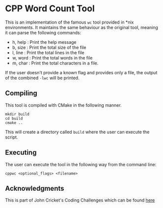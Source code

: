# CPP Word Count Tool

This is an implementation of the famous `wc` tool provided in *nix environments. It maintains the same
behaviour as the original tool, meaning it can parse the following commands:
- h, help : Print the help message
- b, size : Print the total size of the file
- l, line : Print the total lines in the file
- w, word : Print the total words in the file
- m, char : Print the total characters in a file.

If the user doesn't provide a known flag and provides only a file, the output of the combined
`-lwc` will be printed.

## Compiling

This tool is compiled with CMake in the following manner.
```
mkdir build
cd build
cmake ..
```
This will create a directory called `build` where the user can execute the
script.

## Executing

The user can execute the tool in the following way from the command line:
```
cppwc <optional_flags> <filename>
```

## Acknowledgments

This is part of John Cricket's Coding Challenges which can be found [here](https://codingchallenges.fyi/challenges/challenge-wc)
